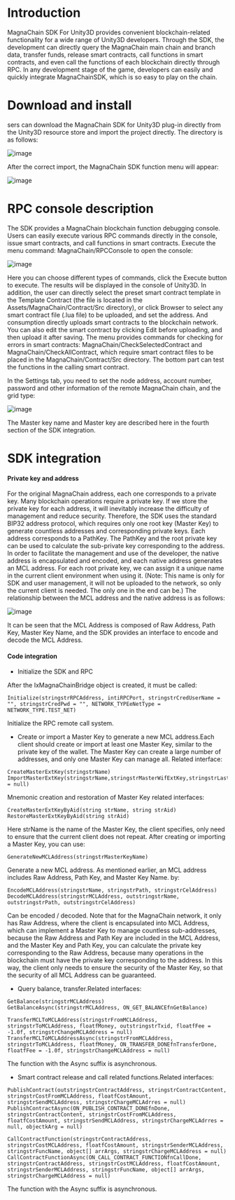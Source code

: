 # Introduction  

MagnaChain SDK For Unity3D provides convenient blockchain-related functionality for a wide range of Unity3D developers. Through the SDK, the development can directly query the MagnaChain main chain and branch data, transfer funds, release smart contracts, call functions in smart contracts, and even call the functions of each blockchain directly through RPC. In any development stage of the game, developers can easily and quickly integrate MagnaChainSDK, which is so easy to play on the chain.

# Download and install  

sers can download the MagnaChain SDK for Unity3D plug-in directly from the Unity3D resource store and import the project directly. The directory is as follows:  

![image](https://github.com/MagnaChain/MagnaChain-SDK/blob/master/MagnaChainSDkForUnity/image/folders.png?raw=true)  

After the correct import, the MagnaChain SDK function menu will appear:  

![image](https://github.com/MagnaChain/MagnaChain-SDK/blob/master/MagnaChainSDkForUnity/image/menu.png?raw=true)  

# RPC console description  

The SDK provides a MagnaChain blockchain function debugging console. Users can easily execute various RPC commands directly in the console, issue smart contracts, and call functions in smart contracts. Execute the menu command: MagnaChain/RPCConsole to open the console:  

![image](https://github.com/MagnaChain/MagnaChain-SDK/blob/master/MagnaChainSDkForUnity/image/console.png?raw=true)  

Here you can choose different types of commands, click the Execute button to execute. The results will be displayed in the console of Unity3D.
In addition, the user can directly select the preset smart contract template in the Template Contract (the file is located in the Assets/MagnaChain/Contract/Src directory), or click Browser to select any smart contract file (.lua file) to be uploaded, and set the address. And consumption directly uploads smart contracts to the blockchain network. You can also edit the smart contract by clicking Edit before uploading, and then upload it after saving. The menu provides commands for checking for errors in smart contracts: MagnaChain/CheckSelectedContract and MagnaChain/CheckAllContract, which require smart contract files to be placed in the MagnaChain/Contract/Src directory.
The bottom part can test the functions in the calling smart contract.

In the Settings tab, you need to set the node address, account number, password and other information of the remote MagnaChain chain, and the grid type:  

![image](https://github.com/MagnaChain/MagnaChain-SDK/blob/master/MagnaChainSDkForUnity/image/setting.png?raw=true)  

The Master key name and Master key are described here in the fourth section of the SDK integration.

# SDK integration  

#### Private key and address  

For the original MagnaChain address, each one corresponds to a private key. Many blockchain operations require a private key. If we store the private key for each address, it will inevitably increase the difficulty of management and reduce security. Therefore, the SDK uses the standard BIP32 address protocol, which requires only one root key (Master Key) to generate countless addresses and corresponding private keys. Each address corresponds to a PathKey. The PathKey and the root private key can be used to calculate the sub-private key corresponding to the address. In order to facilitate the management and use of the developer, the native address is encapsulated and encoded, and each native address generates an MCL address. For each root private key, we can assign it a unique name in the current client environment when using it. (Note: This name is only for SDK and user management, it will not be uploaded to the network, so only the current client is needed. The only one in the end can be.)
The relationship between the MCL address and the native address is as follows:  

![image](https://github.com/MagnaChain/MagnaChain-SDK/blob/master/MagnaChainSDkForUnity/image/MCL.png?raw=true)  

It can be seen that the MCL Address is composed of Raw Address, Path Key, Master Key Name, and the SDK provides an interface to encode and decode the MCL Address.  

#### Code integration  

- Initialize the SDK and RPC  

After the IxMagnaChainBridge object is created, it must be called:

```
Initialize(stringstrRPCAddress, intiRPCPort, stringstrCredUserName = "", stringstrCredPwd = "", NETWORK_TYPEeNetType = NETWORK_TYPE.TEST_NET)
```

Initialize the RPC remote call system.

- Create or import a Master Key to generate a new MCL address.Each client should create or import at least one Master Key, similar to the private key of the wallet. The Master Key can create a large number of addresses, and only one Master Key can manage all. Related interface:  

```
CreateMasterExtKey(stringstrName)  
ImportMasterExtKey(stringstrName,stringstrMasterWifExtKey,stringstrLastKeyPath = null)  
```

Mnemonic creation and restoration of Master Key related interfaces:  

```
CreateMasterExtKeyByAid(string strName, string strAid)
RestoreMasterExtKeyByAid(string strAid)
```

Here strName is the name of the Master Key, the client specifies, only need to ensure that the current client does not repeat. After creating or importing a Master Key, you can use:  

```
GenerateNewMCLAddress(stringstrMasterKeyName)
```

Generate a new MCL address. As mentioned earlier, an MCL address includes Raw Address, Path Key, and Master Key Name. by: 

```
EncodeMCLAddress(stringstrName, stringstrPath, stringstrCelAddress)
DecodeMCLAddress(stringstrMCLAddress, outstringstrName, outstringstrPath, outstringstrCelAddress)
```

Can be encoded / decoded. Note that for the MagnaChain network, it only has Raw Address, where the client is encapsulated into MCL Address, which can implement a Master Key to manage countless sub-addresses, because the Raw Address and Path Key are included in the MCL Address, and the Master Key and Path Key, you can calculate the private key corresponding to the Raw Address, because many operations in the blockchain must have the private key corresponding to the address. In this way, the client only needs to ensure the security of the Master Key, so that the security of all MCL Address can be guaranteed.

- Query balance, transfer.Related interfaces:  

```
GetBalance(stringstrMCLAddress)
GetBalanceAsync(stringstrMCLAddress, ON_GET_BALANCEfnGetBalance)

TransferMCLToMCLAddress(stringstrFromMCLAddress, stringstrToMCLAddress, floatfMoney, outstringstrTxid, floatfFee = -1.0f, stringstrChangeMCLAddress = null)
TransferMCLToMCLAddressAsync(stringstrFromMCLAddress, stringstrToMCLAddress, floatfMoney, ON_TRANSFER_DONEfnTransferDone, floatfFee = -1.0f, stringstrChangeMCLAddress = null)
```

The function with the Async suffix is asynchronous.

- Smart contract release and call related functions.Related interfaces:  

```
PublishContract(outstringstrContractAddress, stringstrContractContent, stringstrCostFromMCLAddress, floatfCostAmount, stringstrSendMCLAddress, stringstrChargeMCLAdrres = null)
PublishContractAsync(ON_PUBLISH_CONTRACT_DONEfnDone, stringstrContractContent, stringstrCostFromMCLAddress, floatfCostAmount, stringstrSendMCLAddress, stringstrChargeMCLAdrres = null, objectkArg = null)

CallContractFunction(stringstrContractAddress, stringstrCostMCLAddress, floatfCostAmount, stringstrSenderMCLAddress, stringstrFuncName, object[] arrArgs, stringstrChargeMCLAddress = null)
CallContractFunctionAsync(ON_CALL_CONTRACT_FUNCTIONfnCallDone, stringstrContractAddress, stringstrCostMCLAddress, floatfCostAmount, stringstrSenderMCLAddress, stringstrFuncName, object[] arrArgs, stringstrChargeMCLAddress = null)
```

The function with the Async suffix is asynchronous.


